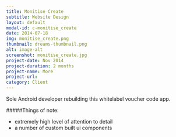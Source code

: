 ```yaml
---
title: Monitise Create
subtitle: Website Design
layout: default
modal-id: c-monitise_create
date: 2014-07-18
img: monitise_create.png
thumbnail: dreams-thumbnail.png
alt: image-alt
screenshot: monitise_create.jpg
project-date: Nov 2014
project-duration: 2 months
project-name: More
project-url: 
category: Client
---
```

Sole Android developer rebuilding this whitelabel voucher code app.

#####Things of note:

* extremely high level of attention to detail
* a number of custom built ui components
